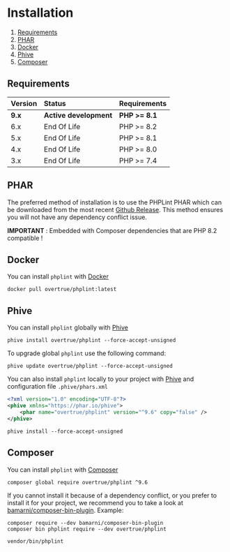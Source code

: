 # Installation

1. [Requirements](#requirements)
2. [PHAR](#phar)
3. [Docker](#docker) 
4. [Phive](#phive)
5. [Composer](#composer)

## Requirements

| Version | Status                                    | Requirements   |
|:--------|:------------------------------------------|:---------------|
| **9.x** | **Active development**                    | **PHP >= 8.1** |
| 6.x     | End Of Life                               | PHP >= 8.2     |
| 5.x     | End Of Life                               | PHP >= 8.1     |
| 4.x     | End Of Life                               | PHP >= 8.0     |
| 3.x     | End Of Life                               | PHP >= 7.4     |

## PHAR

The preferred method of installation is to use the PHPLint PHAR which can be downloaded from the most recent
[Github Release][releases]. This method ensures you will not have any dependency conflict issue.

**IMPORTANT** : Embedded with Composer dependencies that are PHP 8.2 compatible !

## Docker

You can install `phplint` with [Docker][docker]

```shell
docker pull overtrue/phplint:latest
```

## Phive

You can install `phplint` globally with [Phive][phive]

```shell
phive install overtrue/phplint --force-accept-unsigned
```

To upgrade global `phplint` use the following command:

```shell
phive update overtrue/phplint --force-accept-unsigned
```

You can also install `phplint` locally to your project with [Phive][phive] and configuration file `.phive/phars.xml`

```xml
<?xml version="1.0" encoding="UTF-8"?>
<phive xmlns="https://phar.io/phive">
    <phar name="overtrue/phplint" version="^9.6" copy="false" />
</phive>
```

```shell
phive install --force-accept-unsigned
```

## Composer

You can install `phplint` with [Composer][composer]

```shell
composer global require overtrue/phplint ^9.6
```

If you cannot install it because of a dependency conflict, or you prefer to install it for your project, we recommend
you to take a look at [bamarni/composer-bin-plugin][bamarni/composer-bin-plugin]. Example:

```shell
composer require --dev bamarni/composer-bin-plugin
composer bin phplint require --dev overtrue/phplint

vendor/bin/phplint
```

[releases]: https://github.com/overtrue/phplint/releases
[composer]: https://getcomposer.org
[bamarni/composer-bin-plugin]: https://github.com/bamarni/composer-bin-plugin
[phive]: https://github.com/phar-io/phive
[docker]: https://docs.docker.com/get-docker/
